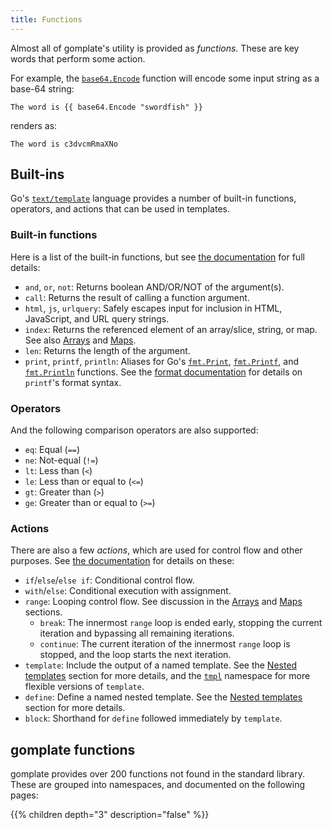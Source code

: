 ```yaml
---
title: Functions
---
```


Almost all of gomplate's utility is provided as _functions._ These are key
words that perform some action.

For example, the [`base64.Encode`][] function will encode some input string as
a base-64 string:

```
The word is {{ base64.Encode "swordfish" }}
```
renders as:
```
The word is c3dvcmRmaXNo
```

## Built-ins

Go's [`text/template`][] language provides a number of built-in functions, 
operators, and actions that can be used in templates.

### Built-in functions

Here is a list of the built-in functions, but see [the documentation](https://golang.org/pkg/text/template/#hdr-Functions)
for full details:

- `and`, `or`, `not`: Returns boolean AND/OR/NOT of the argument(s).
- `call`: Returns the result of calling a function argument.
- `html`, `js`, `urlquery`: Safely escapes input for inclusion in HTML, JavaScript, and URL query strings.
- `index`: Returns the referenced element of an array/slice, string, or map. See also [Arrays](#arrays) and [Maps](#maps).
- `len`: Returns the length of the argument.
- `print`, `printf`, `println`: Aliases for Go's [`fmt.Print`](https://golang.org/pkg/fmt/#Print),
[`fmt.Printf`](https://golang.org/pkg/fmt/#Printf), and [`fmt.Println`](https://golang.org/pkg/fmt/#Println)
functions. See the [format documentation](https://golang.org/pkg/fmt/#hdr-Printing)
for details on `printf`'s format syntax.

### Operators

And the following comparison operators are also supported:

- `eq`: Equal (`==`)
- `ne`: Not-equal (`!=`)
- `lt`: Less than (`<`)
- `le`: Less than or equal to (`<=`)
- `gt`: Greater than (`>`)
- `ge`: Greater than or equal to (`>=`)

### Actions

There are also a few _actions_, which are used for control flow and other purposes. See [the documentation](https://golang.org/pkg/text/template/#hdr-Actions) for details on these:

- `if`/`else`/`else if`: Conditional control flow.
- `with`/`else`: Conditional execution with assignment.
- `range`: Looping control flow. See discussion in the [Arrays](#arrays) and [Maps](#maps) sections.
  - `break`: The innermost `range` loop is ended early, stopping the current iteration and bypassing all remaining iterations.
  - `continue`: The current iteration of the innermost `range` loop is stopped, and the loop starts the next iteration.
- `template`: Include the output of a named template. See the [Nested templates](#nested-templates) section for more details, and the [`tmpl`](../functions/tmpl) namespace for more flexible versions of `template`.
- `define`: Define a named nested template. See the [Nested templates](#nested-templates) section for more details.
- `block`: Shorthand for `define` followed immediately by `template`.

## gomplate functions

gomplate provides over 200 functions not found in the standard library. These
are grouped into namespaces, and documented on the following pages:

{{% children depth="3" description="false" %}}

[`text/template`]: https://golang.org/pkg/text/template/
[`base64.Encode`]: ../functions/base64#base64-encode
[data sources]: ../datasources/
